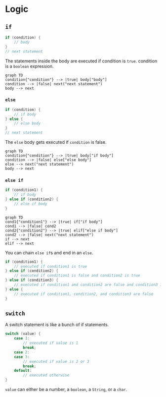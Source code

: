 
# Logic
## `if`
```java
if (condition) {
	// body
}
// next statement
```

The statements inside the body are executed if condition is `true`. condition is a `boolean` expression.

```mermaid
graph TD
condition{"condition"} --> |true| body["body"]
condition --> |false| next("next statement")
body --> next
```

### `else`
```java
if (condition) {
	// if body
} else {
	// else body
}
// next statement
```
The `else` body gets executed if `condition` is false.

```mermaid
graph TD
condition{"condition"} --> |true| body["if body"]
condition --> |false| else["else body"]
else --> next("next statement")
body --> next
```

### `else if`
```java
if (condition1) {
	// if body
} else if (condition2) {
	// else if body
}
```

```mermaid
graph TD
cond1{"condition1"} --> |true| if["if body"]
cond1 --> |false| cond2
cond2{"condition2"} --> |true| elif["else if body"]
cond2 --> |false| next("next statement")
if --> next
elif --> next
```

You can chain `else if`s and end in an `else`.

```java
if (condition1) {
	// executed if condition1 is true
} else if (condition2) {
	// executed if condition1 is false and condition2 is true
} else if (condition3) {
	// executed if condition1 and condition2 are false and condition3 is true
} else {
	// executed if condition1, condition2, and condition3 are false
}
```

## `switch`
A switch statement is like a bunch of if statements.

```java
switch (value) {
	case 1:
		// executed if value is 1
		break;
	case 2:
	case 3:
		// executed if value is 2 or 3
		break;
	default:
		// executed otherwise
}
```

`value` can either be a number, a `boolean`, a `String`, or a `char`.

